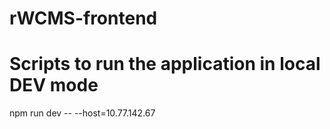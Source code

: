 # rWCMS-frontend

# Scripts to run the application in local DEV mode
npm run dev -- --host=10.77.142.67